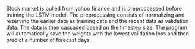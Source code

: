 Stock market is pulled from yahoo finance and is preproccessed before training the LSTM model. The preprocessing consists of normalizing and reserving the earlier data as training data and the recent data as validation data.
The data is then cascaded based on the timestep size. The program will automatically save the weights with the lowest validation loss and then predict a number of forecast days.

